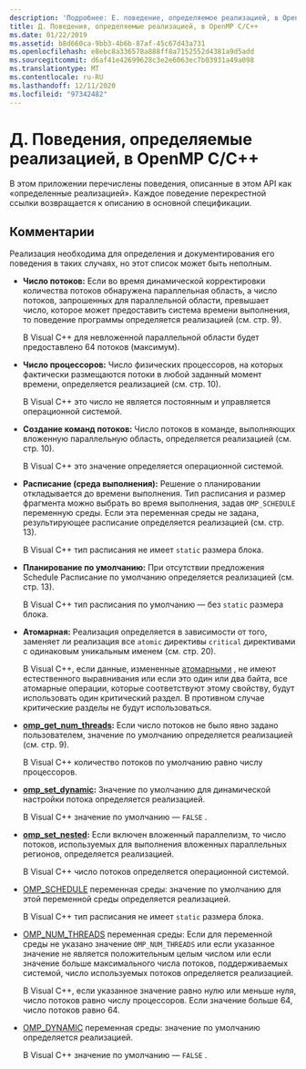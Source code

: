 ```yaml
---
description: 'Подробнее: E. поведение, определяемое реализацией, в OpenMP C/C++'
title: Д. Поведения, определяемые реализацией, в OpenMP C/C++
ms.date: 01/22/2019
ms.assetid: b8d660ca-9bb3-4b6b-87af-45c67d43a731
ms.openlocfilehash: e8ebc8a336578a888ff8a7152552d4381a9d5add
ms.sourcegitcommit: d6af41e42699628c3e2e6063ec7b03931a49a098
ms.translationtype: MT
ms.contentlocale: ru-RU
ms.lasthandoff: 12/11/2020
ms.locfileid: "97342482"
---
```

# <a name="e-implementation-defined-behaviors-in-openmp-cc"></a>Д. Поведения, определяемые реализацией, в OpenMP C/C++

В этом приложении перечислены поведения, описанные в этом API как «определенные реализацией».  Каждое поведение перекрестной ссылки возвращается к описанию в основной спецификации.

## <a name="remarks"></a>Комментарии

Реализация необходима для определения и документирования его поведения в таких случаях, но этот список может быть неполным.

- **Число потоков:** Если во время динамической корректировки количества потоков обнаружена параллельная область, а число потоков, запрошенных для параллельной области, превышает число, которое может предоставить система времени выполнения, то поведение программы определяется реализацией (см. стр. 9).

   В Visual C++ для невложенной параллельной области будет предоставлено 64 потоков (максимум).

- **Число процессоров:** Число физических процессоров, на которых фактически размещаются потоки в любой заданный момент времени, определяется реализацией (см. стр. 10).

   В Visual C++ это число не является постоянным и управляется операционной системой.

- **Создание команд потоков:** Число потоков в команде, выполняющих вложенную параллельную область, определяется реализацией (см. стр. 10).

   В Visual C++ это значение определяется операционной системой.

- **Расписание (среда выполнения):** Решение о планировании откладывается до времени выполнения. Тип расписания и размер фрагмента можно выбрать во время выполнения, задав `OMP_SCHEDULE` переменную среды. Если эта переменная среды не задана, результирующее расписание определяется реализацией (см. стр. 13).

   В Visual C++ тип расписания не имеет `static` размера блока.

- **Планирование по умолчанию:** При отсутствии предложения Schedule Расписание по умолчанию определяется реализацией (см. стр. 13).

   В Visual C++ тип расписания по умолчанию — без `static` размера блока.

- **Атомарная:** Реализация определяется в зависимости от того, заменяет ли реализация все `atomic` директивы `critical` директивами с одинаковым уникальным именем (см. стр. 20).

   В Visual C++, если данные, измененные [атомарными](reference/openmp-directives.md#atomic) , не имеют естественного выравнивания или если это один или два байта, все атомарные операции, которые соответствуют этому свойству, будут использовать один критический раздел. В противном случае критические разделы не будут использоваться.

- **[omp_get_num_threads](3-run-time-library-functions.md#312-omp_get_num_threads-function):** Если число потоков не было явно задано пользователем, значение по умолчанию определяется реализацией (см. стр. 9).

   В Visual C++ количество потоков по умолчанию равно числу процессоров.

- **[omp_set_dynamic](3-run-time-library-functions.md#317-omp_set_dynamic-function):** Значение по умолчанию для динамической настройки потока определяется реализацией.

   В Visual C++ значение по умолчанию — `FALSE` .

- **[omp_set_nested](3-run-time-library-functions.md#319-omp_set_nested-function):** Если включен вложенный параллелизм, то число потоков, используемых для выполнения вложенных параллельных регионов, определяется реализацией.

   В Visual C++ число потоков определяется операционной системой.

- [OMP_SCHEDULE](4-environment-variables.md#41-omp_schedule) переменная среды: значение по умолчанию для этой переменной среды определяется реализацией.

   В Visual C++ тип расписания не имеет `static` размера блока.

- [OMP_NUM_THREADS](4-environment-variables.md#42-omp_num_threads) переменная среды: Если для переменной среды не указано значение `OMP_NUM_THREADS` или если указанное значение не является положительным целым числом или если значение больше максимального числа потоков, поддерживаемых системой, число используемых потоков определяется реализацией.

   В Visual C++, если указанное значение равно нулю или меньше нуля, число потоков равно числу процессоров.  Если значение больше 64, число потоков равно 64.

- [OMP_DYNAMIC](4-environment-variables.md#43-omp_dynamic) переменная среды: значение по умолчанию определяется реализацией.

   В Visual C++ значение по умолчанию — `FALSE` .
